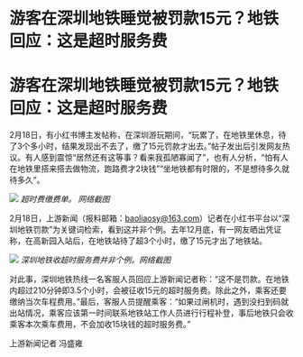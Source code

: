 # 游客在深圳地铁睡觉被罚款15元？地铁回应：这是超时服务费

# 游客在深圳地铁睡觉被罚款15元？地铁回应：这是超时服务费

2月18日，有小红书博主发帖称，在深圳游玩期间，“玩累了，在地铁里休息，待了3个多小时，结果发现出不去了，缴了15元罚款才出去。”帖子发出后引发网友热议。有人感到震惊“居然还有这等事？看来我孤陋寡闻了”，也有人分析，“怕有人在地铁里搭来搭去做物流，跑路费才2块钱”“坐地铁都有时限的，不是想待多久就待多久”。

![](https://inews.gtimg.com/om_bt/O4bsC6FVUkZ072AeA1N7izZ0RIENFXQS3Y0eja_FZ92DUAA/1000)
_超时费缴费单。 网络截图_

2月18日，上游新闻（报料邮箱：baoliaosy@163.com）记者在小红书平台以“深圳地铁罚款”为关键词检索，看到这并非个例。去年12月底，有一网友晒出凭证称，在高新园入站后，在地铁站待了超3个小时，缴了15元才出了地铁站。

![](https://inews.gtimg.com/om_bt/OnFgxqwvZCNAGxIjGEbBpVMx1m5GHcdISdhpSMiEdB8soAA/1000)
_深圳地铁收超时服务费并非个例。网络截图_

对此事，深圳地铁热线一名客服人员回应上游新闻记者称：“这不是罚款。在地铁内超过210分钟即3.5个小时，会被征收15元的超时服务费。除此之外，乘客还要缴纳当次车程费用。”最后，客服人员提醒乘客：“如果过闸机时，遇到没扫到码就出站情况，乘客应该第一时间联系地铁站工作人员进行行程补登，事后地铁只会收乘客本次乘车费用，不会加收15块钱的超时服务费。”

上游新闻记者 冯盛雍

